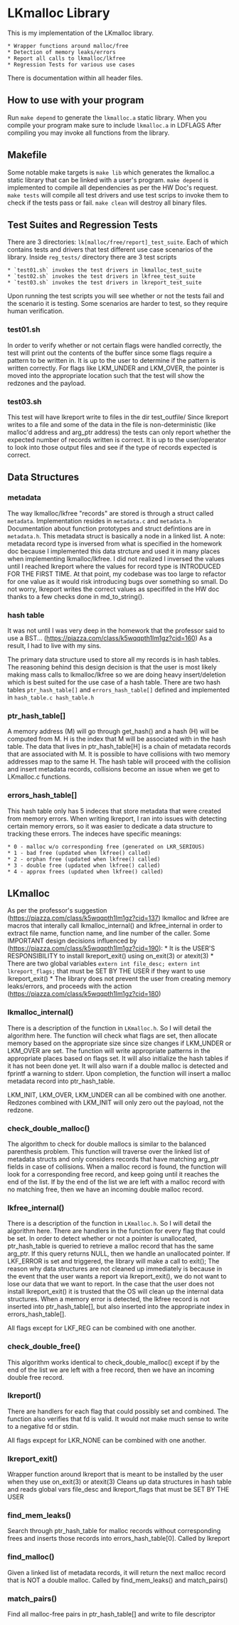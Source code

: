 # LKmalloc Library
This is my implementation of the LKmalloc library.

    * Wrapper functions around malloc/free
    * Detection of memory leaks/errors
    * Report all calls to lkmalloc/lkfree
    * Regression Tests for various use cases

There is documentation within all header files.

## How to use with your program
Run `make depend` to generate the `lkmalloc.a` static library.
When you compile your program make sure to include `lkmalloc.a` in LDFLAGS
After compiling you may invoke all functions from the library.

## Makefile
Some notable make targets is `make lib` which generates the lkmalloc.a
static library that can be linked with a user's program. `make depend` is
implemented to compile all dependencies as per the HW Doc's request. `make tests`
will compile all test drivers and use test scrips to invoke them to check
if the tests pass or fail. `make clean` will destroy all binary files.

## Test Suites and Regression Tests 
There are 3 directories: `lk[malloc/free/report]_test_suite`. Each of which
contains tests and drivers that test different use case scenarios of the library.
Inside `reg_tests/` directory there are 3 test scripts

    * `test01.sh` invokes the test drivers in lkmalloc_test_suite
    * `test02.sh` invokes the test drivers in lkfree_test_suite
    * `test03.sh` invokes the test drivers in lkreport_test_suite

Upon running the test scripts you will see whether or not the tests fail and
the scenario it is testing. Some scenarios are harder to test, so they
require human verification.

### test01.sh
In order to verify whether or not certain flags were handled correctly, the
test will print out the contents of the buffer since some flags require a 
pattern to be written in. It is up to the user to determine if the pattern
is written correctly. For flags like LKM_UNDER and LKM_OVER, the pointer 
is moved into the appropriate location such that the test
will show the redzones and the payload.

### test03.sh
This test will have lkreport write to files in the dir test_outfile/ 
Since lkreport writes to a file and some of the data in the file is 
non-deterministic (like malloc'd address and arg_ptr address) the tests
can only report whether the expected number of records written is correct.
It is up to the user/operator to look into those output files and see
if the type of records expected is correct.

## Data Structures
### metadata
The way lkmalloc/lkfree "records" are stored is through a struct called 
`metadata`. Implementation resides in `metadata.c` and `metadata.h`
Documentation about function prototypes and struct defintions are in
`metadata.h`. This metadata struct is basically a node in a linked list. 
A note: metadata record type is inversed from what is specified in the
homework doc because I implemented this data strcture and used it in many places
when implementing lkmalloc/lkfree.
I did not realized I inversed the values until I reached lkreport where the
values for record type is INTRODUCED FOR THE FIRST TIME.
At that point, my codebase was too large to refactor for 
one value as it would risk introducing bugs over something so small. 
Do not worry, lkreport writes the correct values as specififed 
in the HW doc thanks to a few checks done in md_to_string().

### hash table
It was not until I was very deep in the homework 
that the professor said to use a BST... 
(https://piazza.com/class/k5wqqpth1lm1gz?cid=160) As a result, I had to live
with my sins. 

The primary data structure used to store all my records is in hash tables.
The reasoning behind this design decision is that the user is most likely
making mass calls to lkmalloc/lkfree so we are doing heavy insert/deletion
which is best suited for the use case of a hash table. 
There are two hash tables `ptr_hash_table[]` and `errors_hash_table[]` defined
and implemented in `hash_table.c hash_table.h`

### ptr_hash_table[]
A memory address (M) will go through get_hash() and a hash (H) 
will be computed from M. H is the index that M will be associated
with in the hash table. The data that lives in ptr_hash_table[H] is
a chain of metadata records that are associated with M. It is possible to have
collisions with two memory addresses map to the same H. The hash table will
proceed with the collision and insert metadata records, collisions 
become an issue when we get to LKmalloc.c functions.

### errors_hash_table[]
This hash table only has 5 indeces that store metadata 
that were created from memory errors. When writing lkreport, I ran into issues
with detecting certain memory errors, so it was easier to dedicate a 
data structure to tracking these errors. The indeces have specific meanings:

    * 0 - malloc w/o corresponding free (generated on LKR_SERIOUS)
    * 1 - bad free (updated when lkfree() called)
    * 2 - orphan free (updated when lkfree() called)
    * 3 - double free (updated when lkfree() called)
    * 4 - approx frees (updated when lkfree() called)

## LKmalloc
As per the professor's suggestion 
(https://piazza.com/class/k5wqqpth1lm1gz?cid=137) lkmalloc and lkfree
are macros that interally call lkmalloc_internal() and lkfree_internal 
in order to extract file name, function name, and line number of the caller.
Some IMPORTANT design decisions influenced by (https://piazza.com/class/k5wqqpth1lm1gz?cid=190): 
    * It is the USER'S RESPONSIBILITY to install lkreport_exit() using on_exit(3) or atexit(3)
    * There are two global variables `extern int file_desc; extern int lkreport_flags;` that must be SET BY THE USER if they want to use lkreport_exit()
    * The library does not prevent the user from creating memory leaks/errors, and proceeds with the action (https://piazza.com/class/k5wqqpth1lm1gz?cid=180)

### lkmalloc_internal()
There is a description of the function in `LKmalloc.h`. So I will detail
the algorithm here. The function will check what flags are set, then 
allocate memory based on the appropriate size since size changes if LKM_UNDER
or LKM_OVER are set. The function will write appropriate patterns in
the appropriate places based on flags set. It will also initialize
the hash tables if it has not been done yet. It will also warn if a
double malloc is detected and fprintf a warning to stderr. Upon completion,
the function will insert a malloc metadata record into ptr_hash_table.

LKM_INIT, LKM_OVER, LKM_UNDER can all be combined with one another. Redzones
combined with LKM_INIT will only zero out the payload, not the redzone.

### check_double_malloc()
The algorithm to check for double mallocs is similar to the balanced
parenthesis problem. This function will traverse over the linked list
of metadata structs and only considers records that have matching
arg_ptr fields in case of collisions. When a malloc record is found, the 
function will look for a corresponding free record, and keep going until it
reaches the end of the list. If by the end of the list we are left with a malloc
record with no matching free, then we have an incoming double malloc record.

### lkfree_internal()
There is a description of the function in `LKmalloc.h`. So I will detail
the algorithm here. There are handlers in the function for every flag that could
be set. In order to detect whether or not a pointer is unallocated, 
ptr_hash_table is queried to retrieve a malloc record that has the same
arg_ptr. If this query returns NULL, then we handle an unallocated pointer. 
If LKF_ERROR is set and triggered, the library will make a call to exit(); The
reason why data structures are not cleaned up immediately is because in the
event that the user wants a report via lkreport_exit(), we do not want to lose
our data that we want to report. In the case that the user does not install
lkreport_exit() it is trusted that the OS will clean up the internal 
data structures.
When a memory error is detected, the lkfree record is not inserted into
ptr_hash_table[], but also inserted into the appropriate index in
errors_hash_table[].

All flags except for LKF_REG can be combined with one another.

### check_double_free()
This algorithm works identical to check_double_malloc() except if by the
end of the list we are left with a free record, then we have an incoming
double free record.

### lkreport()
There are handlers for each flag that could possibly set and combined. The
function also verifies that fd is valid. It would not make much sense
to write to a negative fd or stdin.

All flags expcept for LKR_NONE can be combined with one another.

### lkreport_exit()
Wrapper function around lkreport that is meant to be installed
by the user when they use on_exit(3) or atexit(3)
Cleans up data structures in hash table and reads global vars
file_desc and lkreport_flags that must be SET BY THE USER

### find_mem_leaks()
Search through ptr_hash_table for malloc records without
corresponding frees and inserts those records into errors_hash_table[0].
Called by lkreport

### find_malloc()
Given a linked list of metadata records, it will return the next
malloc record that is NOT a double malloc. 
Called by find_mem_leaks() and match_pairs()

### match_pairs()
Find all malloc-free pairs in ptr_hash_table[] and write to file descriptor
